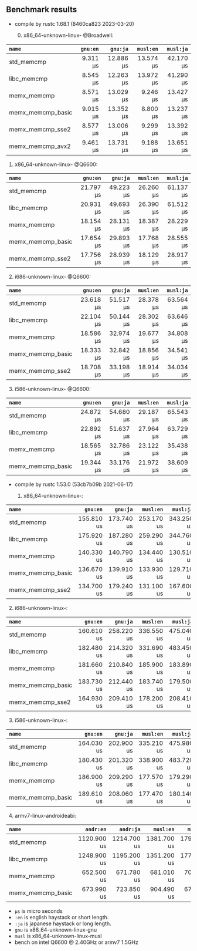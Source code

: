 ## Benchmark results

- compile by rustc 1.68.1 (8460ca823 2023-03-20)

  0. x86_64-unknown-linux- @Broadwell:

|         `name`          |  `gnu:en`   |  `gnu:ja`   |  `musl:en`  |  `musl:ja`  |
|:------------------------|------------:|------------:|------------:|------------:|
| std_memcmp              |    9.311 µs |   12.886 µs |   13.574 µs |   42.170 µs |
| libc_memcmp             |    8.545 µs |   12.263 µs |   13.972 µs |   41.290 µs |
| memx_memcmp             |    8.571 µs |   13.029 µs |    9.246 µs |   13.427 µs |
| memx_memcmp_basic       |    9.015 µs |   13.352 µs |    8.800 µs |   13.237 µs |
| memx_memcmp_sse2        |    8.577 µs |   13.006 µs |    9.299 µs |   13.392 µs |
| memx_memcmp_avx2        |    9.461 µs |   13.731 µs |    9.188 µs |   13.651 µs |

  1. x86_64-unknown-linux- @Q6600:

|         `name`          |  `gnu:en`   |  `gnu:ja`   |  `musl:en`  |  `musl:ja`  |
|:------------------------|------------:|------------:|------------:|------------:|
| std_memcmp              |   21.797 µs |   49.223 µs |   26.260 µs |   61.137 µs |
| libc_memcmp             |   20.931 µs |   49.693 µs |   26.390 µs |   61.512 µs |
| memx_memcmp             |   18.154 µs |   28.131 µs |   18.387 µs |   28.229 µs |
| memx_memcmp_basic       |   17.654 µs |   29.893 µs |   17.768 µs |   28.555 µs |
| memx_memcmp_sse2        |   17.756 µs |   28.939 µs |   18.129 µs |   28.917 µs |

  2. i686-unknown-linux- @Q6600:
  
|         `name`          |  `gnu:en`   |  `gnu:ja`   |  `musl:en`  |  `musl:ja`  |
|:------------------------|------------:|------------:|------------:|------------:|
| std_memcmp              |   23.618 µs |   51.517 µs |   28.378 µs |   63.564 µs |
| libc_memcmp             |   22.104 µs |   50.144 µs |   28.302 µs |   63.646 µs |
| memx_memcmp             |   18.586 µs |   32.974 µs |   19.677 µs |   34.808 µs |
| memx_memcmp_basic       |   18.333 µs |   32.842 µs |   18.856 µs |   34.541 µs |
| memx_memcmp_sse2        |   18.708 µs |   33.198 µs |   18.914 µs |   34.034 µs |

  3. i586-unknown-linux- @Q6600:

|         `name`          |  `gnu:en`   |  `gnu:ja`   |  `musl:en`  |  `musl:ja`  |
|:------------------------|------------:|------------:|------------:|------------:|
| std_memcmp              |   24.872 µs |   54.680 µs |   29.187 µs |   65.543 µs |
| libc_memcmp             |   22.892 µs |   51.637 µs |   27.964 µs |   63.729 µs |
| memx_memcmp             |   18.565 µs |   32.786 µs |   23.122 µs |   35.438 µs |
| memx_memcmp_basic       |   19.344 µs |   33.176 µs |   21.972 µs |   38.609 µs |

- compile by rustc 1.53.0 (53cb7b09b 2021-06-17)

  1. x86_64-unknown-linux-:

|         `name`          |  `gnu:en`   |  `gnu:ja`   |  `musl:en`  |  `musl:ja`  |
|:------------------------|------------:|------------:|------------:|------------:|
| std_memcmp              |  155.810 us |  173.740 us |  253.170 us |  343.250 us |
| libc_memcmp             |  175.920 us |  187.280 us |  259.290 us |  344.760 us |
| memx_memcmp             |  140.330 us |  140.790 us |  134.440 us |  130.510 us |
| memx_memcmp_basic       |  136.670 us |  139.910 us |  133.930 us |  129.710 us |
| memx_memcmp_sse2        |  134.700 us |  179.240 us |  131.100 us |  167.600 us |

  2. i686-unknown-linux-:

|         `name`          |  `gnu:en`   |  `gnu:ja`   |  `musl:en`  |  `musl:ja`  |
|:------------------------|------------:|------------:|------------:|------------:|
| std_memcmp              |  160.610 us |  258.220 us |  336.550 us |  475.040 us |
| libc_memcmp             |  182.480 us |  214.320 us |  331.690 us |  483.450 us |
| memx_memcmp             |  181.660 us |  210.840 us |  185.900 us |  183.890 us |
| memx_memcmp_basic       |  183.730 us |  212.440 us |  183.740 us |  179.500 us |
| memx_memcmp_sse2        |  164.930 us |  209.410 us |  178.200 us |  208.410 us |

  3. i586-unknown-linux-:

|         `name`          |  `gnu:en`   |  `gnu:ja`   |  `musl:en`  |  `musl:ja`  |
|:------------------------|------------:|------------:|------------:|------------:|
| std_memcmp              |  164.030 us |  202.900 us |  335.210 us |  475.980 us |
| libc_memcmp             |  180.430 us |  201.320 us |  338.900 us |  483.720 us |
| memx_memcmp             |  186.900 us |  209.290 us |  177.570 us |  179.290 us |
| memx_memcmp_basic       |  189.610 us |  208.060 us |  177.470 us |  180.140 us |

  4. armv7-linux-androideabi:

|         `name`          |  `andr:en`  |  `andr:ja`  |  `musl:en`  |  `musl:ja`  |
|:------------------------|------------:|------------:|------------:|------------:|
| std_memcmp              | 1120.900 us | 1214.700 us | 1381.700 us | 1793.800 us |
| libc_memcmp             | 1248.900 us | 1195.200 us | 1351.200 us | 1777.000 us |
| memx_memcmp             |  652.500 us |  671.780 us |  681.010 us |  707.360 us |
| memx_memcmp_basic       |  673.990 us |  723.850 us |  904.490 us |  679.730 us |

- `µs` is micro seconds
- `:en` is english haystack or short length.
- `:ja` is japanese haystack or long length.
- `gnu` is x86_64-unknown-linux-gnu
- `musl` is x86_64-unknown-linux-musl
- bench on intel Q6600 @ 2.40GHz or armv7 1.5GHz

